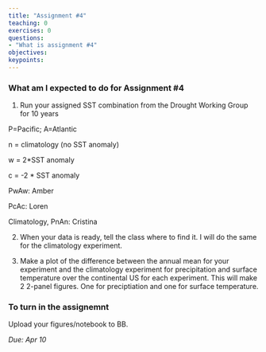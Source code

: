 ```yaml
---
title: "Assignment #4"
teaching: 0
exercises: 0 
questions:
- "What is assignment #4"
objectives:
keypoints:
---
```


### What am I expected to do for Assignment #4

1. Run your assigned SST combination from the Drought Working Group for 10 years

P=Pacific; A=Atlantic

n = climatology (no SST anomaly)

w = 2*SST anomaly

c = -2 * SST anomaly

PwAw: Amber

PcAc: Loren

Climatology, PnAn: Cristina 

2. When your data is ready, tell the class where to find it.  I will do the same for the climatology experiment.

3. Make a plot of the difference between the annual mean for your experiment and the climatology experiment for precipitation and surface temperature over the continental US for each experiment.  This will make 2 2-panel figures.  One for preciptiation and one for surface temperature. 

### To turn in the assignemnt

Upload your figures/notebook to BB.

*Due: Apr 10*


